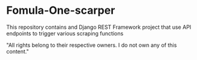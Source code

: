 # Fomula-One-scarper
This repository contains and Django REST Framework project that use API endpoints to trigger various scraping functions

"All rights belong to their respective owners. I do not own any of this content."
